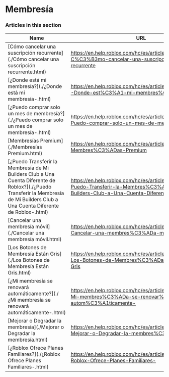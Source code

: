 # Membresía  
### Articles in this section
Name|URL
-|-
[Cómo cancelar una suscripción recurrente](./Cómo cancelar una suscripción recurrente.html) |https://en.help.roblox.com/hc/es/articles/203312540-C%C3%B3mo-cancelar-una-suscripci%C3%B3n-recurrente
[¿Donde está mi membresía?](./¿Donde está mi membresía-.html) |https://en.help.roblox.com/hc/es/articles/360029482412--Donde-est%C3%A1-mi-membres%C3%ADa-
[¿Puedo comprar solo un mes de membresía?](./¿Puedo comprar solo un mes de membresía-.html) |https://en.help.roblox.com/hc/es/articles/203312780--Puedo-comprar-solo-un-mes-de-membres%C3%ADa-
[Membresías Premium](./Membresías Premium.html) |https://en.help.roblox.com/hc/es/articles/360024256251-Membres%C3%ADas-Premium
[¿Puedo Transferir la Membresía de Mi Builders Club a Una Cuenta Diferente de Roblox?](./¿Puedo Transferir la Membresía de Mi Builders Club a Una Cuenta Diferente de Roblox-.html) |https://en.help.roblox.com/hc/es/articles/203312640--Puedo-Transferir-la-Membres%C3%ADa-de-Mi-Builders-Club-a-Una-Cuenta-Diferente-de-Roblox-
[Cancelar una membresía móvil](./Cancelar una membresía móvil.html) |https://en.help.roblox.com/hc/es/articles/360029312472-Cancelar-una-membres%C3%ADa-m%C3%B3vil
[Los Botones de Membresía Están Gris](./Los Botones de Membresía Están Gris.html) |https://en.help.roblox.com/hc/es/articles/203312690-Los-Botones-de-Membres%C3%ADa-Est%C3%A1n-Gris
[¿Mi membresía se renovará automáticamente?](./¿Mi membresía se renovará automáticamente-.html) |https://en.help.roblox.com/hc/es/articles/203312630--Mi-membres%C3%ADa-se-renovar%C3%A1-autom%C3%A1ticamente-
[Mejorar o Degradar la membresía](./Mejorar o Degradar la membresía.html) |https://en.help.roblox.com/hc/es/articles/203312750-Mejorar-o-Degradar-la-membres%C3%ADa
[¿Roblox Ofrece Planes Familiares?](./¿Roblox Ofrece Planes Familiares-.html) |https://en.help.roblox.com/hc/es/articles/203312610--Roblox-Ofrece-Planes-Familiares-